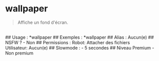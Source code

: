 # wallpaper

> Affiche un fond d'écran.

<br>
## Usage :
*wallpaper
## Exemples :
*wallpaper
## Alias :
Aucun(e)
## NSFW ?
- Non
## Permissions :
Robot: Attacher des fichiers
<br>
Utilisateur: Aucun(e)
## Slowmode :
- 5 secondes
## Niveau Premium
- Non premium